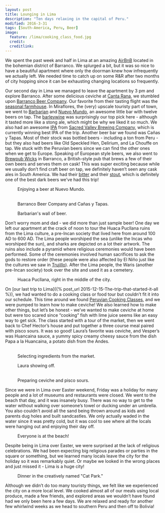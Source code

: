 ```yaml
---
layout: post
title: Lounging in Lima
description: "Ten days relaxing in the capital of Peru."
modified: 2016-3-31
tags: [South-America, Peru, Beer]
image:
  feature: /lima/cooking_class_food.jpg
  credit: 
  creditlink: 
---
```


We spent the past week and half in Lima at an amazing [AirBnB](https://www.airbnb.com/rooms/2241211) located in the bohemian district of Barranco. We splurged a bit, but it was so nice to have a beautiful apartment where only the doorman knew how infrequently we actually left. We needed time to catch up on some R&R after two months of city hopping since it can be exhausting changing locations so frequently.
    
Our second day in Lima we managed to leave the apartment by 3 pm and explore Barranco. After some delicious ceviche at [Canta Rana](https://www.facebook.com/Canta-Rana-224006512068/), we stumbled upon [Barranco Beer Company](https://www.facebook.com/BarrancoBeerCompany/). Our favorite from their tasting flight was the [seasonal farmhouse](https://untappd.com/user/veswill3/checkin/291180920). In Miraflores, the (very) upscale touristy part of town, we went to [Barbarian](http://www.barbarian.pe/) and [Nuevo Mundo](http://www.nuevomundocerveceria.com/), an awesome little bar with twelve beers on tap. The [barleywine](https://untappd.com/user/veswill3/checkin/291471365) was surprisingly our top pick here - although it tasted more like a stong ale, which might be why we liked it so much. We also had an awesome [IPA](https://untappd.com/user/veswill3/checkin/2914551630) from [Sacred Valley Brewing Company](http://www.sacredvalleybrewingcompany.com/), which is currently winning best IPA of the trip. Another beer bar we found was Cañas y Tapas. Most of their stock was bottled beers - including a ton from Peru - but they also had beers like Old Speckled Hen, Delirium, and La Chouffe on tap. We stuck with the Peruvian beers since we can find the other ones when we get to Europe. Speaking of European style beers, we also went to [Brewpub Wicks](http://www.brewpubwicks.com/?lang=en) in Barranco, a British-style pub that brews a few of their own beers and serves them on cask! This was super exciting because while we usually don’t find craft beer on tap, we definitely haven’t seen any cask ales in South America. We had their [bitter](https://untappd.com/user/veswill3/checkin/293877981) and their [stout](https://untappd.com/user/veswill3/checkin/293920196), which is definitely one of the best dark beers we’ve had this trip!
<figure>
    <a href="/images/lima/nuevo_mundo.jpg"><img src="/images/lima/nuevo_mundo.jpg" alt=""></a>
    <figcaption>Enjoying a beer at Nuevo Mundo.</figcaption>
</figure>
<figure class="half">
    <a href="/images/lima/bbc.jpg"><img src="/images/lima/bbc.jpg" alt=""></a>
    <a href="/images/lima/canas_y_tapas.jpg"><img src="/images/lima/canas_y_tapas.jpg" alt=""></a>
    <figcaption>Barranco Beer Company and Cañas y Tapas.</figcaption>
</figure>
<figure>
    <a href="/images/lima/barbarian.jpg"><img src="/images/lima/barbarian.jpg" alt=""></a>
    <figcaption>Barbarian's wall of beer.</figcaption>
</figure>

Don’t worry mom and dad - we did more than just sample beer! One day we left our apartment at the crack of noon to tour the Huaca Pucllana ruins from the Lima culture, a pre-Incan society that lived here from around 100 AD to 600 AD. The Lima people worshiped the sea (unlike the Incas who worshiped the sun), and sharks are depicted on a lot their artwork. The ruins also include a pyramid where religious ceremonies would have been performed. Some of the ceremonies involved human sacrifices to ask the gods to restore order (these people were also affected by El Niño just like the cultures we saw in [Trujillo](http://vesperandlaura.com/Trujillo-Peru/)). After the Lima people, the Waris (another pre-Incan society) took over the site and used it as a cemetery.
<figure>
    <a href="/images/lima/huaca_pucllana.jpg"><img src="/images/lima/huaca_pucllana.jpg" alt=""></a>
    <figcaption>Huaca Pucllana, right in the middle of the city.</figcaption>
</figure>

On [our last trip to Lima]({% post_url 2015-12-15-The-trip-that-started-it-all %}), we had wanted to do a cooking class or food tour but couldn’t fit it into our schedule. This time around we found [Peruvian Cooking Classes](http://peruviancookingclasses.com/), and we were pumped to learn how to make ceviche! We also learned how to make other things, but let’s be honest - we’ve wanted to make ceviche at home but were too scared since “cooking” fish with lime juice seems like an easy way to get sick. The class started with a tour of the market, then we went back to Chef Hector’s house and put together a three course meal paired with pisco sours. It was so good! Laura’s favorite was ceviche, and Vesper’s was Huancai­na sauce, a yummy spicy creamy cheesy sauce from the dish Papa a la Huancaina, a potato dish from the Andes.
<figure class="half">
    <a href="/images/lima/fish.jpg"><img src="/images/lima/fish.jpg" alt=""></a>
    <a href="/images/lima/tamales.jpg"><img src="/images/lima/tamales.jpg" alt=""></a>
    <figcaption>Selecting ingredients from the market.</figcaption>
</figure>
<figure>
    <a href="/images/lima/laura_with_food.jpg"><img src="/images/lima/laura_with_food.jpg" alt=""></a>
    <figcaption>Laura showing off.</figcaption>
</figure>
<figure class="half">
    <a href="/images/lima/making_ceviche.jpg"><img src="/images/lima/making_ceviche.jpg" alt=""></a>
    <a href="/images/lima/making_pisco_sour.jpg"><img src="/images/lima/making_pisco_sour.jpg" alt=""></a>
    <figcaption>Preparing ceviche and pisco sours.</figcaption>
</figure>

Since we were in Lima over Easter weekend, Friday was a holiday for many people and a lot of museums and restaurants were closed. We went to the beach that day, and it was insanely busy. There was no way to get to the water without walking over someone’s towel or ducking under an umbrella. You also couldn't avoid all the sand being thrown around as kids and parents dug holes and built sandcastles. We only actually waded in the water since it was pretty cold, but it was cool to see where all the locals were hanging out and enjoying their day off. 
<figure>
    <a href="/images/lima/beach.jpg"><img src="/images/lima/beach.jpg" alt=""></a>
    <figcaption>Everyone is at the beach!</figcaption>
</figure>

Despite being in Lima over Easter, we were surprised at the lack of religious celebrations. We had been expecting big religious parades or parties in the square or something, but we learned many locals leave the city for the holiday so it was remarkably quiet. Or maybe we looked in the wrong places and just missed it - Lima is a huge city!
<figure>
    <a href="/images/lima/cat_park.jpg"><img src="/images/lima/cat_park.jpg" alt=""></a>
    <figcaption>Dinner in the creatively named "Cat Park."</figcaption>
</figure>

Although we didn’t do too many touristy things, we felt like we experienced the city on a more local level. We cooked almost all of our meals using local produce, made a few friends, and explored areas we wouldn’t have found had we only been here a few days. We are relaxed and ready for another few whirlwind weeks as we head to southern Peru and then off to Bolivia!

